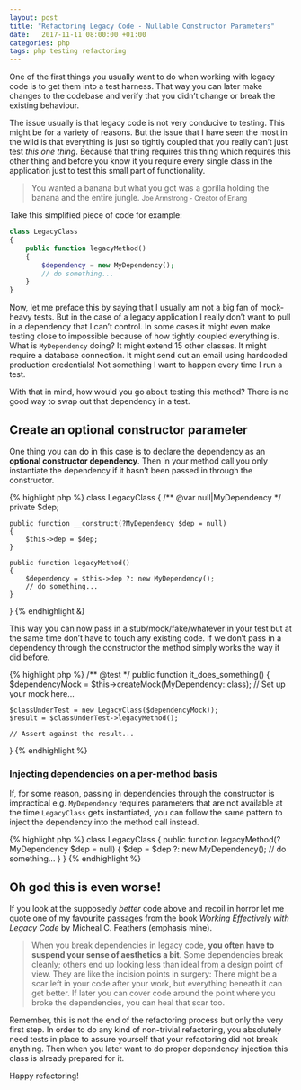 ```yaml
---
layout: post
title: "Refactoring Legacy Code - Nullable Constructor Parameters"
date:   2017-11-11 08:00:00 +01:00
categories: php
tags: php testing refactoring
---
```

One of the first things you usually want to do when working with legacy code is to get them into a test harness. That way you can later make changes to the codebase and verify that you didn’t change or break the existing behaviour. 

The issue usually is that legacy code is not very conducive to testing. This might be for a variety of reasons. But the issue that I have seen the most in the wild is that everything is just so tightly coupled that you really can’t just test _this one thing_. Because that thing requires this thing which requires this other thing and before you know it you require every single class in the application just to test this small part of functionality. 

> You wanted a banana but what you got was a gorilla holding the banana and the entire jungle.
<small>Joe Armstrong - Creator of Erlang</small>

Take this simplified piece of code for example:

```php
class LegacyClass
{
    public function legacyMethod()
    {
        $dependency = new MyDependency();
        // do something...
    }
}
```

Now, let me preface this by saying that I usually am not a big fan of mock-heavy tests. But in the case of a legacy application I really don’t want to pull in a dependency that I can’t control. In some cases it might even make testing close to impossible because of how tightly coupled everything is. What is `MyDependency` doing? It might extend 15 other classes. It might require a database connection. It might send out an email using hardcoded production credentials! Not something I want to happen every time I run a test.

With that in mind, how would you go about testing this method? There is no good way to swap out that dependency in a test. 

## Create an optional constructor parameter
One thing you can do in this case is to declare the dependency as an **optional constructor dependency**. Then in your method call you only instantiate the dependency if it hasn’t been passed in through the constructor.

{% highlight php %}
class LegacyClass
{
    /** @var null|MyDependency */
    private $dep;

    public function __construct(?MyDependency $dep = null)
    {
        $this->dep = $dep;   
    }

    public function legacyMethod()
    {
        $dependency = $this->dep ?: new MyDependency();
        // do something...
    }
}
{% endhighlight &}

This way you can now pass in a stub/mock/fake/whatever in your test but at the same time don’t have to touch any existing code. If we don’t pass in a dependency through the constructor the method simply works the way it did before.

{% highlight php %}
/** @test */
public function it_does_something()
{
    $dependencyMock = $this->createMock(MyDependency::class);
    // Set up your mock here...

    $classUnderTest = new LegacyClass($dependencyMock));
    $result = $classUnderTest->legacyMethod();

    // Assert against the result...
}
{% endhighlight %}

### Injecting dependencies on a per-method basis
If, for some reason, passing in dependencies through the constructor is impractical e.g. `MyDependency` requires parameters that are not available at the time `LegacyClass` gets instantiated, you can follow the same pattern to inject the dependency into the method call instead.

{% highlight php %}
class LegacyClass
{
    public function legacyMethod(?MyDependency $dep = null)
    {
        $dep = $dep ?: new MyDependency();
        // do something...
    }
}
{% endhighlight %}

## Oh god this is even worse!
If you look at the supposedly *better* code above and recoil in horror let me quote one of my favourite passages from the book _Working Effectively with Legacy Code_ by Micheal C. Feathers (emphasis mine).

> When you break dependencies in legacy code, **you often have to suspend your sense of aesthetics a bit**. Some dependencies break cleanly; others end up looking less than ideal from a design point of view. They are like the incision points in surgery: There might be a scar left in your code after your work, but everything beneath it can get better. If later you can cover code around the point where you broke the dependencies, you can heal that scar too.

Remember, this is not the end of the refactoring process but only the very first step. In order to do any kind of non-trivial refactoring, you absolutely need tests in place to assure yourself that your refactoring did not break anything. Then when you later want to do proper dependency injection this class is already prepared for it.

Happy refactoring!